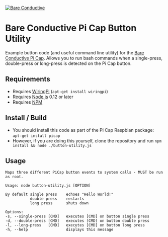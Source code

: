 [![Bare Conductive](http://bareconductive.com/assets/images/LOGO_256x106.png)](http://www.bareconductive.com/)

# Bare Conductive Pi Cap Button Utility

Example button code (and useful command line utility) for the  [Bare Conductive Pi Cap](http://www.bareconductive.com/shop/pi-cap/). Allows you to run bash commands when a single-press, double-press or long-press is detected on the Pi Cap button.


## Requirements
* Requires [WiringPi](http://wiringpi.com/) (`apt-get install wiringpi`)
* Requires [Node.js](https://nodejs.org/en/) 0.12 or later
* Requires [NPM](https://www.npmjs.com/)


## Install / Build

* You should install this code as part of the Pi Cap Raspbian package: `apt-get install picap`    
* However, if you are doing this yourself, clone the repository and run `npm install && node ./button-utility.js`

## Usage

    Maps three different PiCap button events to system calls - MUST be run as root.
    
    Usage: node button-utility.js [OPTION]
    
    By default single press    echoes "Hello World!"
               double press    restarts
               long press      shuts down
               
    Options:
    -s, --single-press [CMD]   executes [CMD] on button single press
    -d, --double-press [CMD]   executes [CMD] on button double press     
    -l, --long-press   [CMD]   executes [CMD] on button long press      
    -h, --help                 displays this message
    